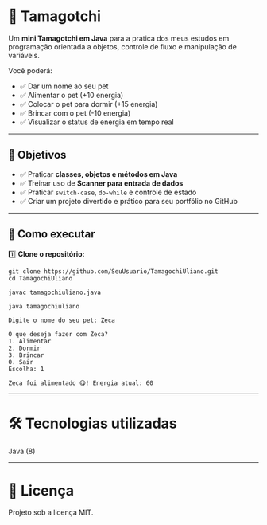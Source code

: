 # 🐥 Tamagotchi

Um **mini Tamagotchi em Java** para a pratica dos meus estudos em programação orientada a objetos, controle de fluxo e manipulação de variáveis.

Você poderá:
- ✅ Dar um nome ao seu pet  
- ✅ Alimentar o pet (+10 energia)  
- ✅ Colocar o pet para dormir (+15 energia)  
- ✅ Brincar com o pet (-10 energia)  
- ✅ Visualizar o status de energia em tempo real

---

## 🎯 Objetivos

- ✅ Praticar **classes, objetos e métodos em Java**  
- ✅ Treinar uso de **Scanner para entrada de dados**  
- ✅ Praticar `switch-case`, `do-while` e controle de estado  
- ✅ Criar um projeto divertido e prático para seu portfólio no GitHub

---

## 🚀 Como executar

1️⃣ **Clone o repositório:**

```
git clone https://github.com/SeuUsuario/TamagochiUliano.git
cd TamagochiUliano
```

```
javac tamagochiuliano.java
```

```
java tamagochiuliano
```
```
Digite o nome do seu pet: Zeca

O que deseja fazer com Zeca?
1. Alimentar
2. Dormir
3. Brincar
0. Sair
Escolha: 1

Zeca foi alimentado 😋! Energia atual: 60
```
---

# 🛠️ Tecnologias utilizadas

Java (8)

---

# 📜 Licença

Projeto sob a licença MIT.







